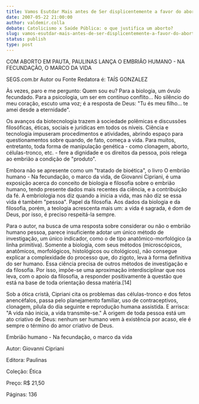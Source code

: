 ```yaml
---
title: Vamos Esutdar Mais antes de Ser displicentemente a favor do aborto
date: 2007-05-22 21:00:00
author: valdemir.colla
debate: Catolicismo x Saúde Pública: o que justifica um aborto?
slug: vamos-esutdar-mais-antes-de-ser-displicentemente-a-favor-do-aborto
status: publish 
type: post
---
```


COM ABORTO EM PAUTA, PAULINAS LANÇA O EMBRIÃO HUMANO - NA FECUNDAÇÃO, O MARCO DA VIDA   

SEGS.com.br Autor ou Fonte Redatora é: TAÍS GONZALEZ   

  

Às vezes, paro e me pergunto: Quem sou eu? Para a biologia, um óvulo fecundado. Para a psicologia, um ser em contínuo conflito... No silêncio do meu coração, escuto uma voz; é a resposta de Deus: "Tu és meu filho... te amei desde a eternidade".  

Os avanços da biotecnologia trazem à sociedade polêmicas e discussões filosóficas, éticas, sociais e jurídicas em todos os níveis. Ciência e tecnologia impuseram procedimentos e atividades, abrindo espaço para questionamentos sobre quando, de fato, começa a vida. Para muitos, entretanto, toda forma de manipulação genética - como clonagem, aborto, células-tronco, etc. - fere a dignidade e os direitos da pessoa, pois relega ao embrião a condição de "produto".  

Embora não se apresente como um "tratado de bioética", o livro O embrião humano - Na fecundação, o marco da vida, de Giovanni Cipriani, é uma exposição acerca do conceito de biologia e filosofia sobre o embrião humano, tendo presente dados mais recentes da ciência, e a contribuição da fé. A embriologia nos diz quando a inicia a vida, mas não diz se essa vida é também "pessoa". Papel da filosofia. Aos dados da biologia e da filosofia, porém, a teologia acrescenta mais um: a vida é sagrada, é dom de Deus, por isso, é preciso respeitá-la sempre.  

Para o autor, na busca de uma resposta sobre considerar ou não o embrião humano pessoa, parece insuficiente adotar um único método de investigação, um único indicador, como o de tipo anatômico-morfológico (a linha primitiva). Somente a biologia, com seus métodos (microscópicos, anatômicos, morfológicos, histológicos ou citológicos), não consegue explicar a complexidade do processo que, do zigoto, leva à forma definitiva do ser humano. Essa ciência precisa de outros métodos de investigação e da filosofia. Por isso, impõe-se uma aproximação interdisciplinar que nos leva, com o apoio da filosofia, a responder positivamente à questão que está na base de toda orientação dessa matéria.[14]  

Sob a ótica cristã, Cipriani cita os problemas das células-tronco e dos fetos anencéfalos, passa pelo planejamento familiar, uso de contraceptivos, clonagem, pílula do dia seguinte e reprodução humana assistida. E arrisca: "A vida não inicia, a vida transmite-se." À origem de toda pessoa está um ato criativo de Deus: nenhum ser humano vem à existência por acaso, ele é sempre o término do amor criativo de Deus.  

Embrião humano - Na fecundação, o marco da vida  

Autor: Giovanni Cipriani  

Editora: Paulinas  

Coleção: Ética  

Preço: R$ 21,50  

Páginas: 136
